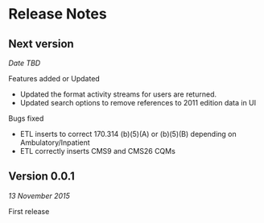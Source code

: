 # Release Notes

## Next version
_Date TBD_

Features added or Updated
* Updated the format activity streams for users are returned.
* Updated search options to remove references to 2011 edition data in UI

Bugs fixed
* ETL inserts to correct 170.314 (b)(5)(A) or (b)(5)(B) depending on Ambulatory/Inpatient
* ETL correctly inserts CMS9 and CMS26 CQMs

## Version 0.0.1
_13 November 2015_

First release
